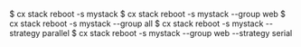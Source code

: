 <!-- post: stacks_example -->


$ cx stack reboot -s mystack
$ cx stack reboot -s mystack --group web
$ cx stack reboot -s mystack --group all
$ cx stack reboot -s mystack --strategy parallel
$ cx stack reboot -s mystack --group web --strategy serial
